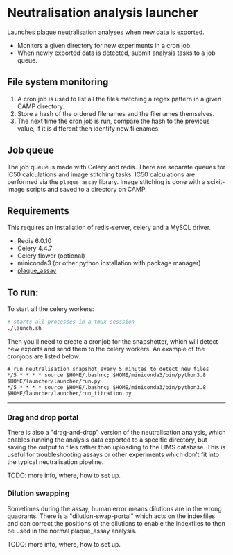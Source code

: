 # Neutralisation analysis launcher


Launches plaque neutralisation analyses when new data is exported.

- Monitors a given directory for new experiments in a cron job.
- When newly exported data is detected, submit analysis tasks to a job queue.


## File system monitoring
1. A cron job is used to list all the files matching a regex pattern in a given
CAMP directory.
2. Store a hash of the ordered filenames and the filenames themselves.
3. The next time the cron job is run, compare the hash to the previous value,
if it is different then identify new filenames.


## Job queue
The job queue is made with Celery and redis. There are separate queues for IC50
calculations and image stitching tasks. IC50 calculations are performed via the
`plaque_assay` library. Image stitching is done with a scikit-image scripts
and saved to a directory on CAMP.


## Requirements
This requires an installation of redis-server, celery and a MySQL driver.

- Redis 6.0.10
- Celery 4.4.7
- Celery flower (optional)
- miniconda3 (or other python installation with package manager)
- [plaque_assay](https://github.com/franciscrickinstitute/plaque_assay)


## To run:

To start all the celery workers:

```bash
# starts all processes in a tmux sesssion
./launch.sh
```

Then you'll need to create a cronjob for the snapshotter, which will detect new
exports and send them to the celery workers. An example of the cronjobs are
listed below:

```
# run neutralisation snapshot every 5 minutes to detect new files
*/5 * * * * source $HOME/.bashrc; $HOME/miniconda3/bin/python3.8 $HOME/launcher/launcher/run.py
*/5 * * * * source $HOME/.bashrc; $HOME/miniconda3/bin/python3.8 $HOME/launcher/launcher/run_titration.py
```

--------------


### Drag and drop portal
There is also a "drag-and-drop" version of the neutralisation analysis, which
enables running the analysis data exported to a specific directory, but saving
the output to files rather than uploading to the LIMS database. This is useful
for troubleshooting assays or other experiments which don't fit into the
typical neutralisation pipeline.

TODO: more info, where, how to set up.


### Dilution swapping
Sometimes during the assay, human error means dilutions are in the wrong
quadrants. There is a "dilution-swap-portal" which acts on the indexfiles and
can correct the positions of the dilutions to enable the indexfiles to then be
used in the normal plaque_assay analysis.

TODO: more info, where, how to set up.


